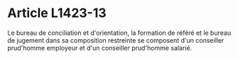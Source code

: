 # Article L1423-13

Le bureau de conciliation et d'orientation, la formation de référé et le bureau de jugement dans sa composition restreinte se composent d'un conseiller prud'homme employeur et d'un conseiller prud'homme salarié.